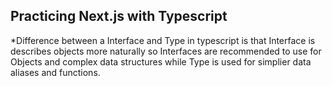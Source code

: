

## Practicing Next.js with Typescript

*Difference between a Interface and Type in typescript is that Interface is describes objects more naturally so Interfaces are recommended to use for Objects and complex data structures while Type is used for simplier data aliases and functions.

